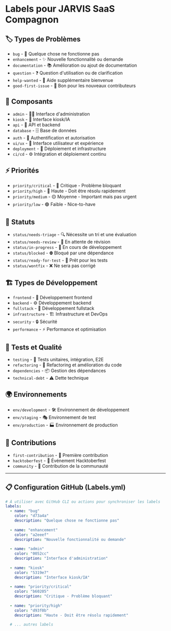 # Labels pour JARVIS SaaS Compagnon

## 🏷️ Types de Problèmes
- `bug` - 🐛 Quelque chose ne fonctionne pas
- `enhancement` - ✨ Nouvelle fonctionnalité ou demande
- `documentation` - 📚 Amélioration ou ajout de documentation
- `question` - ❓ Question d'utilisation ou de clarification
- `help-wanted` - 🙋 Aide supplémentaire bienvenue
- `good-first-issue` - 👋 Bon pour les nouveaux contributeurs

## 🎯 Composants
- `admin` - 👨‍💼 Interface d'administration
- `kiosk` - 🤖 Interface kiosk/IA
- `api` - 🔌 API et backend
- `database` - 🗄️ Base de données
- `auth` - 🔐 Authentification et autorisation
- `ui/ux` - 🎨 Interface utilisateur et expérience
- `deployment` - 🚀 Déploiement et infrastructure
- `ci/cd` - ⚙️ Intégration et déploiement continu

## ⚡ Priorités
- `priority/critical` - 🚨 Critique - Problème bloquant
- `priority/high` - 🔴 Haute - Doit être résolu rapidement
- `priority/medium` - 🟡 Moyenne - Important mais pas urgent
- `priority/low` - 🟢 Faible - Nice-to-have

## 🔄 Statuts
- `status/needs-triage` - 🔍 Nécessite un tri et une évaluation
- `status/needs-review` - 👀 En attente de révision
- `status/in-progress` - 🚧 En cours de développement
- `status/blocked` - ⛔ Bloqué par une dépendance
- `status/ready-for-test` - 🧪 Prêt pour les tests
- `status/wontfix` - ❌ Ne sera pas corrigé

## 🏗️ Types de Développement
- `frontend` - 🎨 Développement frontend
- `backend` - ⚙️ Développement backend
- `fullstack` - 🔄 Développement fullstack
- `infrastructure` - 🏗️ Infrastructure et DevOps
- `security` - 🔒 Sécurité
- `performance` - ⚡ Performance et optimisation

## 🧪 Tests et Qualité
- `testing` - 🧪 Tests unitaires, intégration, E2E
- `refactoring` - 🔧 Refactoring et amélioration du code
- `dependencies` - 📦 Gestion des dépendances
- `technical-debt` - ⚠️ Dette technique

## 🌍 Environnements
- `env/development` - 🛠️ Environnement de développement
- `env/staging` - 🎭 Environnement de test
- `env/production` - 🏭 Environnement de production

## 🤝 Contributions
- `first-contribution` - 🎉 Première contribution
- `hacktoberfest` - 🎃 Événement Hacktoberfest
- `community` - 👥 Contribution de la communauté

---

## 📋 Configuration GitHub (Labels.yml)
```yaml
# À utiliser avec GitHub CLI ou actions pour synchroniser les labels
labels:
  - name: "bug"
    color: "d73a4a"
    description: "Quelque chose ne fonctionne pas"
  
  - name: "enhancement"
    color: "a2eeef"
    description: "Nouvelle fonctionnalité ou demande"
  
  - name: "admin"
    color: "0052cc"
    description: "Interface d'administration"
  
  - name: "kiosk"
    color: "5319e7"
    description: "Interface kiosk/IA"
  
  - name: "priority/critical"
    color: "b60205"
    description: "Critique - Problème bloquant"
  
  - name: "priority/high"
    color: "d93f0b"
    description: "Haute - Doit être résolu rapidement"
    
  # ... autres labels
```
